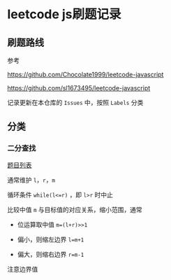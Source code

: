 # leetcode js刷题记录

## 刷题路线

参考

https://github.com/Chocolate1999/leetcode-javascript

https://github.com/sl1673495/leetcode-javascript

记录更新在本仓库的 `Issues` 中，按照 `Labels` 分类

## 分类

### 二分查找

[题目列表](https://github.com/luryZhu/leetcode-js/labels/%E4%BA%8C%E5%88%86%E6%9F%A5%E6%89%BE)

通常维护 `l`，`r`，`m`

循环条件 `while(l<=r)` ，即 `l>r` 时中止

比较中值 `m` 与目标值的对应关系，缩小范围，通常

- 位运算取中值 `m=(l+r)>>1`

- 偏小，则缩左边界 `l=m+1`
- 偏大，则缩右边界 `r=m-1`

注意边界值



